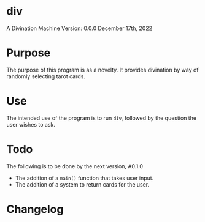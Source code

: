 # div
A Divination Machine
Version: 0.0.0
December 17th, 2022

# Purpose
  The purpose of this program is as a novelty. It provides divination by way of randomly selecting tarot cards.

# Use
  The intended use of the program is to run ``div``, followed by the question the user wishes to ask.

# Todo
  The following is to be done by the next version, A0.1.0
  - The addition of a ``main()`` function that takes user input.
  - The addition of a system to return cards for the user.

# Changelog
